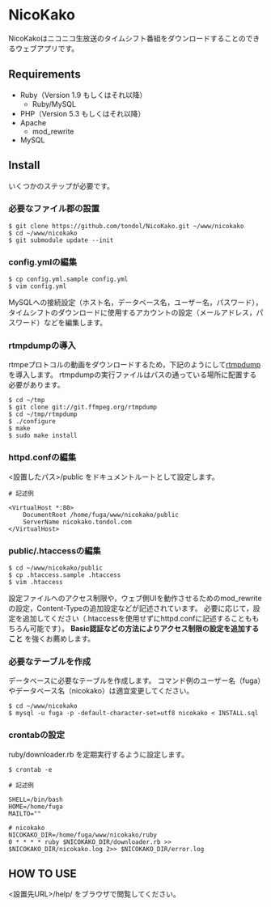 NicoKako
====

NicoKakoはニコニコ生放送のタイムシフト番組をダウンロードすることのできるウェブアプリです。

Requirements
----

- Ruby（Version 1.9 もしくはそれ以降）
    - Ruby/MySQL
- PHP（Version 5.3 もしくはそれ以降）
- Apache
    - mod_rewrite
- MySQL

Install
----

いくつかのステップが必要です。

### 必要なファイル郡の設置

~~~~
$ git clone https://github.com/tondol/NicoKako.git ~/www/nicokako
$ cd ~/www/nicokako
$ git submodule update --init
~~~~

### config.ymlの編集

~~~~
$ cp config.yml.sample config.yml
$ vim config.yml
~~~~

MySQLへの接続設定（ホスト名，データベース名，ユーザー名，パスワード），タイムシフトのダウンロードに使用するアカウントの設定（メールアドレス，パスワード）などを編集します。

### rtmpdumpの導入

rtmpeプロトコルの動画をダウンロードするため，下記のようにして[rtmpdump](http://rtmpdump.mplayerhq.hu/)を導入します。
rtmpdumpの実行ファイルはパスの通っている場所に配置する必要があります。

~~~~
$ cd ~/tmp
$ git clone git://git.ffmpeg.org/rtmpdump
$ cd ~/tmp/rtmpdump
$ ./configure
$ make
$ sudo make install
~~~~

### httpd.confの編集

&lt;設置したパス&gt;/public をドキュメントルートとして設定します。

~~~~
# 記述例

<VirtualHost *:80>
    DocumentRoot /home/fuga/www/nicokako/public
    ServerName nicokako.tondol.com
</VirtualHost>
~~~~

### public/.htaccessの編集

~~~~
$ cd ~/www/nicokako/public
$ cp .htaccess.sample .htaccess
$ vim .htaccess
~~~~

設定ファイルへのアクセス制限や，ウェブ側UIを動作させるためのmod_rewriteの設定，Content-Typeの追加設定などが記述されています。
必要に応じて，設定を追加してください（.htaccessを使用せずにhttpd.confに記述することももちろん可能です）。
**Basic認証などの方法によりアクセス制限の設定を追加すること** を強くお薦めします。

### 必要なテーブルを作成

データベースに必要なテーブルを作成します。
コマンド例のユーザー名（fuga）やデータベース名（nicokako）は適宜変更してください。

~~~~
$ cd ~/www/nicokako
$ mysql -u fuga -p -default-character-set=utf8 nicokako < INSTALL.sql
~~~~

### crontabの設定

ruby/downloader.rb を定期実行するように設定します。

~~~~
$ crontab -e
~~~~

~~~~
# 記述例

SHELL=/bin/bash
HOME=/home/fuga
MAILTO=""

# nicokako
NICOKAKO_DIR=/home/fuga/www/nicokako/ruby
0 * * * * ruby $NICOKAKO_DIR/downloader.rb >> $NICOKAKO_DIR/nicokako.log 2>> $NICOKAKO_DIR/error.log
~~~~

HOW TO USE
----

&lt;設置先URL&gt;/help/ をブラウザで閲覧してください。
